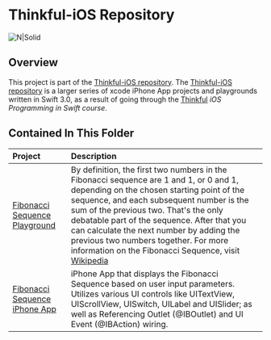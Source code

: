 
# Thinkful-iOS Repository 

![N|Solid](https://cldup.com/vkMWNVd08U.png)

## Overview
This project is part of the [Thinkful-iOS repository][thinkful_ios_repro]. The [Thinkful-iOS repository][thinkful_ios_repro] is a larger series of xcode iPhone App projects and playgrounds written in Swift 3.0, as a result of going through the [Thinkful][thinkful] _iOS Programming in Swift course_.

## Contained In This Folder

| Project        | Description | 
|:-------------|:-------------|
| [Fibonacci Sequence Playground][fibonacci_sequence1]      | By definition, the first two numbers in the Fibonacci sequence are 1 and 1, or 0 and 1, depending on the chosen starting point of the sequence, and each subsequent number is the sum of the previous two. That's the only debatable part of the sequence. After that you can calculate the next number by adding the previous two numbers together. For more information on the Fibonacci Sequence, visit [Wikipedia][fibonacci_definition] |
| [Fibonacci Sequence iPhone App][fibonacci_ios]      | iPhone App that displays the Fibonacci Sequence based on user input parameters. Utilizes various UI controls like UITextView, UIScrollView, UISwitch, UILabel and UISlider; as well as Referencing Outlet (@IBOutlet) and UI Event (@IBAction) wiring. |

   [thinkful]: <http://thinkful.com>
   [thinkful_ios_repro]:<https://github.com/gangelo/Thinkful-iOS>
   
   [fibonacci_definition]: <https://en.wikipedia.org/wiki/Fibonacci_number>
   [fibonacci_ios]: <https://github.com/gangelo/Thinkful-iOS/tree/master/Unit%2003/Lesson%2001/Fibonacci-Sequence-App>
   [fibonacci_sequence1]: <https://github.com/gangelo/Thinkful-iOS/blob/master/Unit%2002/Lesson%2003/FibonacciSequenceBetterVersion.playground/section-1.swift>

